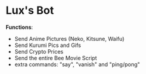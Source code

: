 # Lux's Bot
**Functions**:
- Send Anime Pictures (Neko, Kitsune, Waifu)
- Send Kurumi Pics and Gifs
- Send Crypto Prices
- Send the entire Bee Movie Script
- extra commands: "say", "vanish" and "ping/pong"
